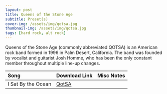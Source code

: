 ```yaml
---
layout: post
title: Queens of the Stone Age
subtitle: Preset(s)
cover-img: /assets/img/qotsa.jpg
thumbnail-img: /assets/img/qotsa.jpg
tags: [hard rock, alt rock]
---
```


Queens of the Stone Age (commonly abbreviated QOTSA) is an American rock band formed in 1996 in Palm Desert, California. The band was founded by vocalist and guitarist Josh Homme, who has been the only constant member throughout multiple line-up changes. 

| Song | Download Link | Misc Notes |
| :------ |:--- |:--- |
| I Sat By the Ocean | <a href="https://github.com/JonathanHagen/jonathanhagen.github.io/blob/b21cdf5432c636c688fea8cf17b0bbe42870916b/presets/QotSA.prst?raw=true" target="_blank" class="button">QotSA</a> |  |
